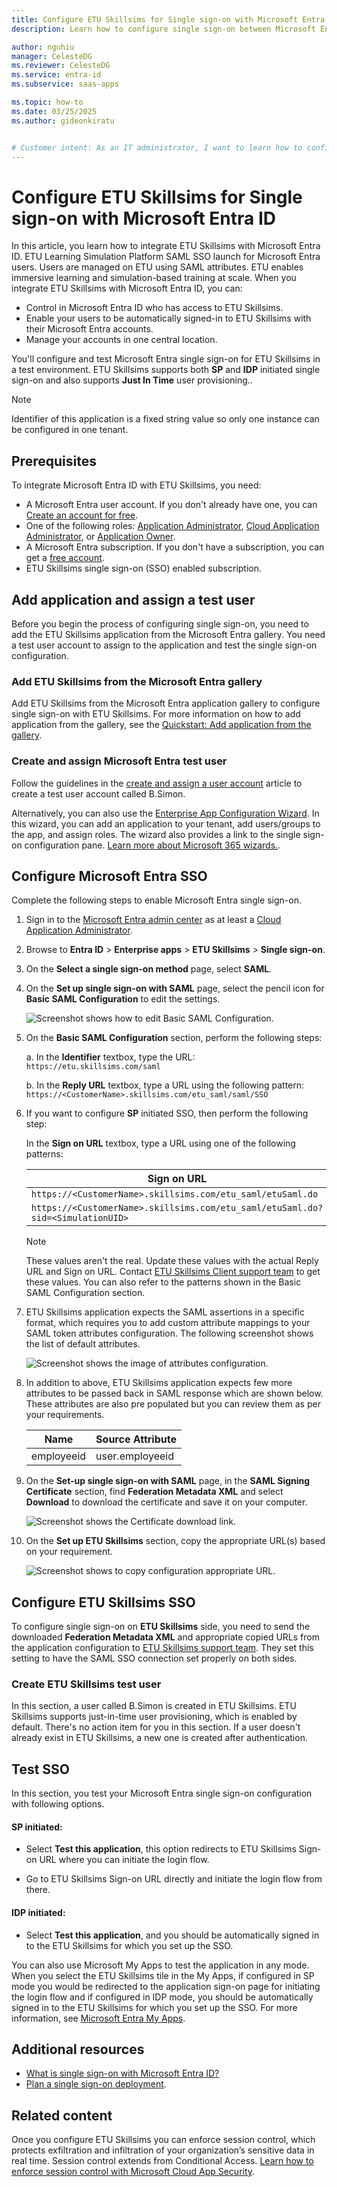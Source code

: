 ```yaml
---
title: Configure ETU Skillsims for Single sign-on with Microsoft Entra ID
description: Learn how to configure single sign-on between Microsoft Entra ID and ETU Skillsims.

author: nguhiu
manager: CelesteDG
ms.reviewer: CelesteDG
ms.service: entra-id
ms.subservice: saas-apps

ms.topic: how-to
ms.date: 03/25/2025
ms.author: gideonkiratu


# Customer intent: As an IT administrator, I want to learn how to configure single sign-on between Microsoft Entra ID and ETU Skillsims so that I can control who has access to ETU Skillsims, enable automatic sign-in with Microsoft Entra accounts, and manage my accounts in one central location.
---
```


# Configure ETU Skillsims for Single sign-on with Microsoft Entra ID

In this article, you learn how to integrate ETU Skillsims with Microsoft Entra ID. ETU Learning Simulation Platform SAML SSO launch for Microsoft Entra users. Users are managed on ETU using SAML attributes. ETU enables immersive learning and simulation-based training at scale. When you integrate ETU Skillsims with Microsoft Entra ID, you can:

* Control in Microsoft Entra ID who has access to ETU Skillsims.
* Enable your users to be automatically signed-in to ETU Skillsims with their Microsoft Entra accounts.
* Manage your accounts in one central location.

You'll configure and test Microsoft Entra single sign-on for ETU Skillsims in a test environment. ETU Skillsims supports both **SP** and **IDP** initiated single sign-on and also supports **Just In Time** user provisioning..

> [!NOTE]
> Identifier of this application is a fixed string value so only one instance can be configured in one tenant.

## Prerequisites

To integrate Microsoft Entra ID with ETU Skillsims, you need:

* A Microsoft Entra user account. If you don't already have one, you can [Create an account for free](https://azure.microsoft.com/free/?WT.mc_id=A261C142F).
* One of the following roles: [Application Administrator](/entra/identity/role-based-access-control/permissions-reference#application-administrator), [Cloud Application Administrator](/entra/identity/role-based-access-control/permissions-reference#cloud-application-administrator), or [Application Owner](/entra/fundamentals/users-default-permissions#owned-enterprise-applications).
* A Microsoft Entra subscription. If you don't have a subscription, you can get a [free account](https://azure.microsoft.com/free/).
* ETU Skillsims single sign-on (SSO) enabled subscription.

## Add application and assign a test user

Before you begin the process of configuring single sign-on, you need to add the ETU Skillsims application from the Microsoft Entra gallery. You need a test user account to assign to the application and test the single sign-on configuration.

<a name='add-etu-skillsims-from-the-azure-ad-gallery'></a>

### Add ETU Skillsims from the Microsoft Entra gallery

Add ETU Skillsims from the Microsoft Entra application gallery to configure single sign-on with ETU Skillsims. For more information on how to add application from the gallery, see the [Quickstart: Add application from the gallery](~/identity/enterprise-apps/add-application-portal.md).

<a name='create-and-assign-azure-ad-test-user'></a>

### Create and assign Microsoft Entra test user

Follow the guidelines in the [create and assign a user account](~/identity/enterprise-apps/add-application-portal-assign-users.md) article to create a test user account called B.Simon.

Alternatively, you can also use the [Enterprise App Configuration Wizard](https://portal.office.com/AdminPortal/home?Q=Docs#/azureadappintegration). In this wizard, you can add an application to your tenant, add users/groups to the app, and assign roles. The wizard also provides a link to the single sign-on configuration pane. [Learn more about Microsoft 365 wizards.](/microsoft-365/admin/misc/azure-ad-setup-guides). 

<a name='configure-azure-ad-sso'></a>

## Configure Microsoft Entra SSO

Complete the following steps to enable Microsoft Entra single sign-on.

1. Sign in to the [Microsoft Entra admin center](https://entra.microsoft.com) as at least a [Cloud Application Administrator](~/identity/role-based-access-control/permissions-reference.md#cloud-application-administrator).
1. Browse to **Entra ID** > **Enterprise apps** > **ETU Skillsims** > **Single sign-on**.
1. On the **Select a single sign-on method** page, select **SAML**.
1. On the **Set up single sign-on with SAML** page, select the pencil icon for **Basic SAML Configuration** to edit the settings.

   ![Screenshot shows how to edit Basic SAML Configuration.](common/edit-urls.png "Basic Configuration")

1. On the **Basic SAML Configuration** section, perform the following steps:

    a. In the **Identifier** textbox, type the URL:
    `https://etu.skillsims.com/saml`

    b. In the **Reply URL** textbox, type a URL using the following pattern:
    `https://<CustomerName>.skillsims.com/etu_saml/saml/SSO`

1. If you want to configure **SP** initiated SSO, then perform the following step:  

    In the **Sign on URL** textbox, type a URL using one of the following patterns:

    | **Sign on URL** |
    |-------|
    | `https://<CustomerName>.skillsims.com/etu_saml/etuSaml.do` |
    | `https://<CustomerName>.skillsims.com/etu_saml/etuSaml.do?sid=<SimulationUID>` |

    > [!Note]
    > These values aren't the real. Update these values with the actual Reply URL and Sign on URL. Contact [ETU Skillsims Client support team](mailto:developers@etu.co) to get these values. You can also refer to the patterns shown in the Basic SAML Configuration section.

1. ETU Skillsims application expects the SAML assertions in a specific format, which requires you to add custom attribute mappings to your SAML token attributes configuration. The following screenshot shows the list of default attributes.

	![Screenshot shows the image of attributes configuration.](common/default-attributes.png "Image")

1. In addition to above, ETU Skillsims application expects few more attributes to be passed back in SAML response which are shown below. These attributes are also pre populated but you can review them as per your requirements.

	| Name |  Source Attribute|
	| ---------------|  --------- |
    | employeeid | user.employeeid |
    
1. On the **Set-up single sign-on with SAML** page, in the **SAML Signing Certificate** section,  find **Federation Metadata XML** and select **Download** to download the certificate and save it on your computer.

    ![Screenshot shows the Certificate download link.](common/metadataxml.png "Certificate")

1. On the **Set up ETU Skillsims** section, copy the appropriate URL(s) based on your requirement.

	![Screenshot shows to copy configuration appropriate URL.](common/copy-configuration-urls.png "Metadata")

## Configure ETU Skillsims SSO

To configure single sign-on on **ETU Skillsims** side, you need to send the downloaded **Federation Metadata XML** and appropriate copied URLs from the application configuration to [ETU Skillsims support team](mailto:developers@etu.co). They set this setting to have the SAML SSO connection set properly on both sides.

### Create ETU Skillsims test user

In this section, a user called B.Simon is created in ETU Skillsims. ETU Skillsims supports just-in-time user provisioning, which is enabled by default. There's no action item for you in this section. If a user doesn't already exist in ETU Skillsims, a new one is created after authentication.

## Test SSO 

In this section, you test your Microsoft Entra single sign-on configuration with following options. 

#### SP initiated:

* Select **Test this application**, this option redirects to ETU Skillsims Sign-on URL where you can initiate the login flow.  

* Go to ETU Skillsims Sign-on URL directly and initiate the login flow from there.

#### IDP initiated:

* Select **Test this application**, and you should be automatically signed in to the ETU Skillsims for which you set up the SSO. 

You can also use Microsoft My Apps to test the application in any mode. When you select the ETU Skillsims tile in the My Apps, if configured in SP mode you would be redirected to the application sign-on page for initiating the login flow and if configured in IDP mode, you should be automatically signed in to the ETU Skillsims for which you set up the SSO. For more information, see [Microsoft Entra My Apps](/azure/active-directory/manage-apps/end-user-experiences#azure-ad-my-apps).

## Additional resources

* [What is single sign-on with Microsoft Entra ID?](~/identity/enterprise-apps/what-is-single-sign-on.md)
* [Plan a single sign-on deployment](~/identity/enterprise-apps/plan-sso-deployment.md).

## Related content

Once you configure ETU Skillsims you can enforce session control, which protects exfiltration and infiltration of your organization’s sensitive data in real time. Session control extends from Conditional Access. [Learn how to enforce session control with Microsoft Cloud App Security](/cloud-app-security/proxy-deployment-aad).
